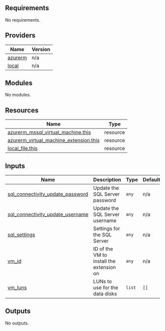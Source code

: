 <!-- BEGIN_TF_DOCS -->
## Requirements

No requirements.

## Providers

| Name | Version |
|------|---------|
| <a name="provider_azurerm"></a> [azurerm](#provider\_azurerm) | n/a |
| <a name="provider_local"></a> [local](#provider\_local) | n/a |

## Modules

No modules.

## Resources

| Name | Type |
|------|------|
| [azurerm_mssql_virtual_machine.this](https://registry.terraform.io/providers/hashicorp/azurerm/latest/docs/resources/mssql_virtual_machine) | resource |
| [azurerm_virtual_machine_extension.this](https://registry.terraform.io/providers/hashicorp/azurerm/latest/docs/resources/virtual_machine_extension) | resource |
| [local_file.this](https://registry.terraform.io/providers/hashicorp/local/latest/docs/resources/file) | resource |

## Inputs

| Name | Description | Type | Default | Required |
|------|-------------|------|---------|:--------:|
| <a name="input_sql_connectivity_update_password"></a> [sql\_connectivity\_update\_password](#input\_sql\_connectivity\_update\_password) | Update the SQL Server password | `any` | n/a | yes |
| <a name="input_sql_connectivity_update_username"></a> [sql\_connectivity\_update\_username](#input\_sql\_connectivity\_update\_username) | Update the SQL Server username | `any` | n/a | yes |
| <a name="input_sql_settings"></a> [sql\_settings](#input\_sql\_settings) | Settings for the SQL Server | `any` | n/a | yes |
| <a name="input_vm_id"></a> [vm\_id](#input\_vm\_id) | ID of the VM to install the extension on | `any` | n/a | yes |
| <a name="input_vm_luns"></a> [vm\_luns](#input\_vm\_luns) | LUNs to use for the data disks | `list` | `[]` | no |

## Outputs

No outputs.
<!-- END_TF_DOCS -->